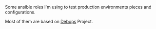 Some ansible roles I'm using to test production environments pieces and configurations.

Most of them are based on [Debops](http://debops.org/) Project.